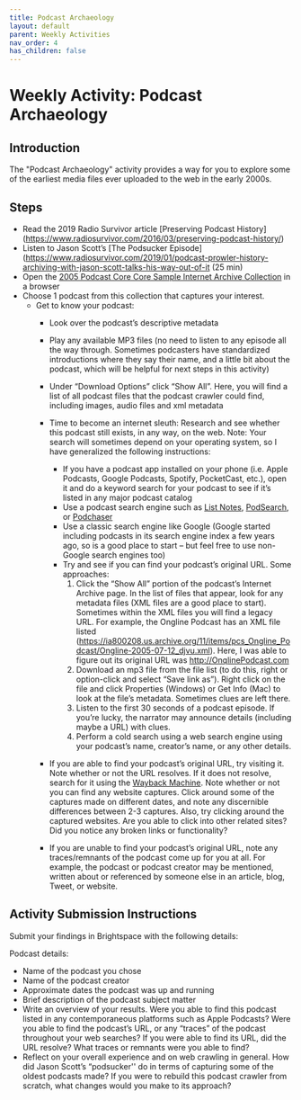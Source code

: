 ```yaml
---
title: Podcast Archaeology
layout: default
parent: Weekly Activities
nav_order: 4
has_children: false
---
```


# Weekly Activity: Podcast Archaeology

## Introduction
The "Podcast Archaeology" activity provides a way for you to explore some of the earliest media files ever uploaded to the web in the early 2000s.

## Steps

* Read the 2019 Radio Survivor article [Preserving Podcast History] (https://www.radiosurvivor.com/2016/03/preserving-podcast-history/)
* Listen to Jason Scott’s [The Podsucker Episode](https://www.radiosurvivor.com/2019/01/podcast-prowler-history-archiving-with-jason-scott-talks-his-way-out-of-it (25 min)
* Open the [2005 Podcast Core Core Sample Internet Archive Collection](https://archive.org/details/2005_podcastcoresample) in a browser
* Choose 1 podcast from this collection that captures your interest.
  * Get to know your podcast:
    * Look over the podcast’s descriptive metadata
    * Play any available MP3 files (no need to listen to any episode all the way through. Sometimes podcasters have standardized introductions where they say their name, and a little bit about the podcast, which will be helpful for next steps in this activity)
    * Under “Download Options” click “Show All”. Here, you will find a list of all podcast files that the podcast crawler could find, including images, audio files and xml metadata
    * Time to become an internet sleuth: Research and see whether this podcast still exists, in any way, on the web. Note: Your search will sometimes depend on your operating system, so I have generalized the following instructions:
      * If you have a podcast app installed on your phone (i.e. Apple Podcasts, Google Podcasts, Spotify, PocketCast, etc.), open it and do a keyword search for your podcast to see if it’s listed in any major podcast catalog
      * Use a podcast search engine such as [List Notes](https://www.listennotes.com/), [PodSearch](https://podsearch.com/), or [Podchaser](https://www.podchaser.com/) 
      * Use a classic search engine like Google (Google started including podcasts in its search engine index a few years ago, so is a good place to start – but feel free to use non-Google search engines too)
      * Try and see if you can find your podcast’s original URL. Some approaches:
         1. Click the “Show All” portion of the podcast’s Internet Archive page. In the list of files that appear, look for any metadata files (XML files are a good place to start). Sometimes within the XML files you will find a legacy URL. For example, the Ongline Podcast has an XML file listed (https://ia800208.us.archive.org/11/items/pcs_Ongline_Podcast/Ongline-2005-07-12_djvu.xml). Here, I was able to figure out its original URL was http://OnqlinePodcast.com
         2. Download an mp3 file from the file list (to do this, right or option-click and select “Save link as”). Right click on the file and click Properties (Windows) or Get Info (Mac) to look at the file’s metadata. Sometimes clues are left there.
         3. Listen to the first 30 seconds of a podcast episode. If you’re lucky, the narrator may announce details (including maybe a URL) with clues.
         4. Perform a cold search using a web search engine using your podcast’s name, creator’s name, or any other details.

    * If you are able to find your podcast’s original URL, try visiting it. Note whether or not the URL resolves. If it does not resolve, search for it using the [Wayback Machine](https://archive.org/web/). Note whether or not you can find any website captures. Click around some of the captures made on different dates, and note any discernible differences between 2-3 captures. Also, try clicking around the captured websites. Are you able to click into other related sites? Did you notice any broken links or functionality?
    * If you are unable to find your podcast’s original URL, note any traces/remnants of the podcast come up for you at all. For example, the podcast or podcast creator may be mentioned, written about or referenced by someone else in an article, blog, Tweet, or website.

## Activity Submission Instructions

Submit your findings in Brightspace with the following details:

Podcast details:
* Name of the podcast you chose
* Name of the podcast creator
* Approximate dates the podcast was up and running
* Brief description of the podcast subject matter
* Write an overview of your results. Were you able to find this podcast listed in any contemporaneous platforms such as Apple Podcasts? Were you able to find the podcast’s URL, or any “traces” of the podcast throughout your web searches? If you were able to find its URL, did the URL resolve? What traces or remnants were you able to find?
* Reflect on your overall experience and on web crawling in general. How did Jason Scott’s “podsucker'' do in terms of capturing some of the oldest podcasts made? If you were to rebuild this podcast crawler from scratch, what changes would you make to its approach?